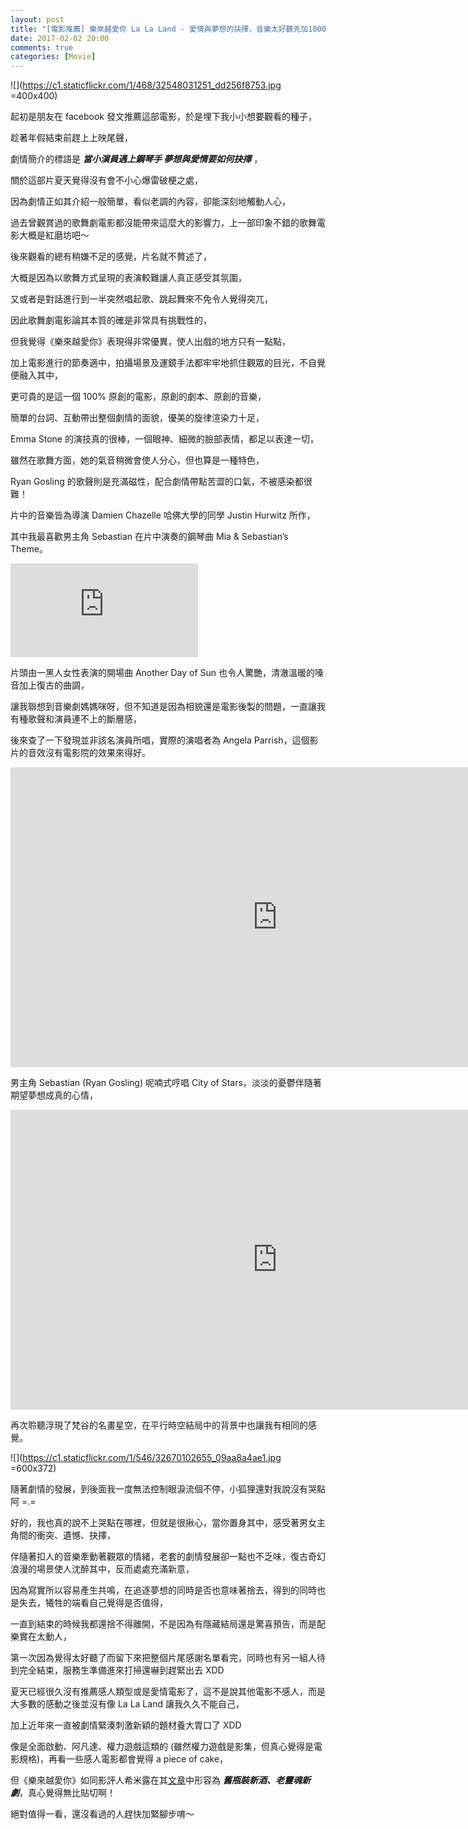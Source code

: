 ```yaml
---
layout: post
title: "[電影推薦] 樂來越愛你 La La Land - 愛情與夢想的抉擇，音樂太好聽先加1000分！！"
date: 2017-02-02 20:00
comments: true
categories: [Movie]
---
```


![](https://c1.staticflickr.com/1/468/32548031251_dd256f8753.jpg =400x400)

起初是朋友在 facebook 發文推薦這部電影，於是埋下我小小想要觀看的種子， 

趁著年假結束前趕上上映尾聲，

劇情簡介的標語是 ***當小演員遇上鋼琴手 夢想與愛情要如何抉擇*** ，

關於這部片夏天覺得沒有會不小心爆雷破梗之處，

因為劇情正如其介紹一般簡單，看似老調的內容，卻能深刻地觸動人心，

過去曾觀賞過的歌舞劇電影都沒能帶來這麼大的影響力，上一部印象不錯的歌舞電影大概是紅磨坊吧～

後來觀看的總有稍嫌不足的感覺，片名就不贅述了，

大概是因為以歌舞方式呈現的表演較難讓人真正感受其氛圍，

又或者是對話進行到一半突然唱起歌、跳起舞來不免令人覺得突兀，

因此歌舞劇電影論其本質的確是非常具有挑戰性的，

但我覺得《樂來越愛你》表現得非常優異，使人出戲的地方只有一點點，

加上電影進行的節奏適中，拍攝場景及運鏡手法都牢牢地抓住觀眾的目光，不自覺便融入其中，

更可貴的是這一個 100% 原創的電影，原創的劇本、原創的音樂，

簡單的台詞、互動帶出整個劇情的面貌，優美的旋律渲染力十足，

Emma Stone 的演技真的很棒，一個眼神、細微的臉部表情，都足以表達一切，

雖然在歌舞方面，她的氣音稍微會使人分心，但也算是一種特色，

Ryan Gosling 的歌聲則是充滿磁性，配合劇情帶點苦澀的口氣，不被感染都很難！

片中的音樂皆為導演 Damien Chazelle 哈佛大學的同學 Justin Hurwitz 所作，

其中我最喜歡男主角 Sebastian 在片中演奏的鋼琴曲 Mia & Sebastian’s Theme。

<div class="video-container">
	<iframe src="https://www.youtube.com/embed/cOzbqConkkU" frameborder="0" allowfullscreen></iframe>
</div>

片頭由一黑人女性表演的開場曲 Another Day of Sun 也令人驚艷，清澈溫暖的嗓音加上復古的曲調，

讓我聯想到音樂劇媽媽咪呀，但不知道是因為相貌還是電影後製的問題，一直讓我有種歌聲和演員連不上的斷層感，

後來查了一下發現並非該名演員所唱，實際的演唱者為 Angela Parrish，這個影片的音效沒有電影院的效果來得好。

<div class="video-container">
	<iframe width="854" height="480" src="https://www.youtube.com/embed/CWnYIb2lqpo?list=RDCWnYIb2lqpo" frameborder="0" allowfullscreen></iframe>
</div>

男主角 Sebastian (Ryan Gosling) 呢喃式哼唱 City of Stars，淡淡的憂鬱伴隨著期望夢想成真的心情，

<div class="video-container">
	<iframe width="854" height="480" src="https://www.youtube.com/embed/N_QkLwsjRik" frameborder="0" allowfullscreen></iframe>
</div>

再次聆聽浮現了梵谷的名畫星空，在平行時空結局中的背景中也讓我有相同的感覺。

![](https://c1.staticflickr.com/1/546/32670102655_09aa8a4ae1.jpg =600x372)

隨著劇情的發展，到後面我一度無法控制眼淚流個不停，小狐狸還對我說沒有哭點阿 =.=

好的，我也真的說不上哭點在哪裡，但就是很揪心，當你置身其中，感受著男女主角間的衝突、遺憾、抉擇，

伴隨著扣人的音樂牽動著觀眾的情緒，老套的劇情發展卻一點也不乏味，復古奇幻浪漫的場景使人沈醉其中，反而處處充滿新意，

因為寫實所以容易產生共鳴，在追逐夢想的同時是否也意味著捨去，得到的同時也是失去，犧牲的端看自己覺得是否值得，

一直到結束的時候我都還捨不得離開，不是因為有隱藏結局還是驚喜預告，而是配樂實在太動人，

第一次因為覺得太好聽了而留下來把整個片尾感謝名單看完，同時也有另一組人待到完全結束，服務生準備進來打掃還嚇到趕緊出去 XDD

夏天已經很久沒有推薦感人類型或是愛情電影了，這不是說其他電影不感人，而是大多數的感動之後並沒有像 La La Land 讓我久久不能自己，

加上近年來一直被劇情緊湊刺激新穎的題材養大胃口了 XDD 

像是全面啟動、阿凡達、權力遊戲這類的 (雖然權力遊戲是影集，但真心覺得是電影規格)，再看一些感人電影都會覺得 a piece of cake，

但《樂來越愛你》如同影評人希米露在其[文章](https://sosreader.com/la-la-land/)中形容為 ***舊瓶裝新酒、老靈魂新劇***，真心覺得無比貼切啊！

絕對值得一看，還沒看過的人趕快加緊腳步唷～





















